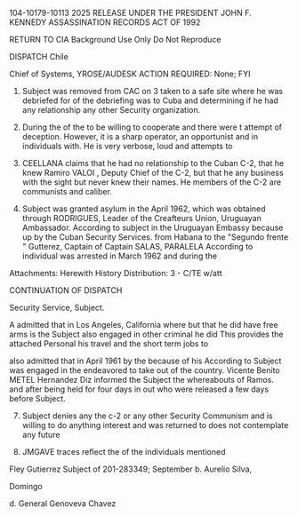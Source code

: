 104-10179-10113 2025 RELEASE UNDER THE PRESIDENT JOHN F. KENNEDY ASSASSINATION RECORDS ACT OF 1992

RETURN TO CIA
Background Use Only
Do Not Reproduce

DISPATCH Chile

Chief of Systems, YROSE/AUDESK
ACTION REQUIRED: None; FYI

1. Subject was removed from CAC on 3 taken to a safe site where he was debriefed for of the debriefing was to Cuba and determining if he had any relationship any other Security organization.
2. During the of the to be willing to cooperate and there were t attempt of deception. However, it is a sharp operator, an opportunist and in individuals with. He is very verbose, loud and attempts to

3. CEELLANA claims that he had no relationship to the Cuban C-2, that he knew Ramiro VALOI , Deputy Chief of the C-2, but that he any business with the sight but never knew their names. He members of the C-2 are communists and caliber.
4. Subject was granted asylum in the April 1962, which was obtained through RODRIGUES, Leader of the Creafteurs Union, Uruguayan Ambassador. According to subject in the Uruguayan Embassy because up by the Cuban Security Services. from Habana to the "Segundo frente " Gutterez, Captain of Captain
SALAS,
PARALELA According to individual was arrested in March 1962 and during the

Attachments: Herewith
History
Distribution:
3 - C/TE w/att

CONTINUATION OF DISPATCH

Security Service, Subject.

A admitted that in Los Angeles, California where but that he did have free
arms is
the Subject also engaged in other criminal he did This
provides the attached Personal his travel and the short term jobs to

also admitted that in April 1961 by the because of his According to Subject was engaged in the
endeavored to take out of the country. Vicente Benito METEL Hernandez
Diz informed the Subject the whereabouts of Ramos.
and after being held for four days in out
who were released a few days before Subject.

7. Subject denies any the 
c-2 or any other Security Communism and is willing to do anything
interest and was returned to does not contemplate any future

8. JMGAVE traces reflect the of the individuals mentioned

Fley Gutierrez
Subject of 201-283349;
September
b. Aurelio Silva,

Domingo

d. General Genoveva Chavez
